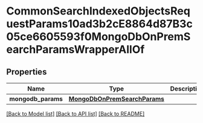 # CommonSearchIndexedObjectsRequestParams10ad3b2cE8864d87B3c05ce6605593f0MongoDbOnPremSearchParamsWrapperAllOf


## Properties
Name | Type | Description | Notes
------------ | ------------- | ------------- | -------------
**mongodb_params** | [**MongoDbOnPremSearchParams**](MongoDbOnPremSearchParams.md) |  | [optional] 

[[Back to Model list]](../README.md#documentation-for-models) [[Back to API list]](../README.md#documentation-for-api-endpoints) [[Back to README]](../README.md)



